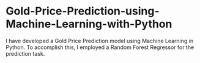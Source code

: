 # Gold-Price-Prediction-using-Machine-Learning-with-Python
I have developed a Gold Price Prediction model using Machine Learning in Python. To accomplish this, I employed a Random Forest Regressor for the prediction task.

